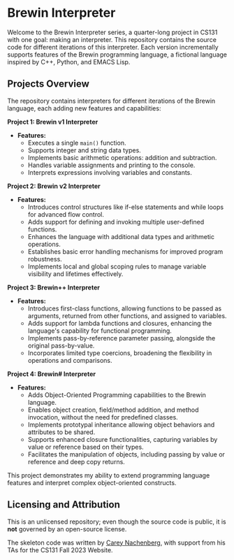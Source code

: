 # Brewin Interpreter

Welcome to the Brewin Interpreter series, a quarter-long project in CS131 with one goal: making an interpreter. This repository contains the source code for different iterations of this interpreter. Each version incrementally supports features of the Brewin programming language, a fictional language inspired by C++, Python, and EMACS Lisp.

## Projects Overview

The repository contains interpreters for different iterations of the Brewin language, each adding new features and capabilities:

**Project 1: Brewin v1 Interpreter**
- **Features:**
  - Executes a single `main()` function.
  - Supports integer and string data types.
  - Implements basic arithmetic operations: addition and subtraction.
  - Handles variable assignments and printing to the console.
  - Interprets expressions involving variables and constants.

**Project 2: Brewin v2 Interpreter**
- **Features:**
  - Introduces control structures like if-else statements and while loops for advanced flow control.
  - Adds support for defining and invoking multiple user-defined functions.
  - Enhances the language with additional data types and arithmetic operations.
  - Establishes basic error handling mechanisms for improved program robustness.
  - Implements local and global scoping rules to manage variable visibility and lifetimes effectively.
    
**Project 3: Brewin++ Interpreter**
- **Features:**
  - Introduces first-class functions, allowing functions to be passed as arguments, returned from other functions, and assigned to variables.
  - Adds support for lambda functions and closures, enhancing the language's capability for functional programming.
  - Implements pass-by-reference parameter passing, alongside the original pass-by-value.
  - Incorporates limited type coercions, broadening the flexibility in operations and comparisons.

**Project 4: Brewin# Interpreter**
- **Features:**
  - Adds Object-Oriented Programming capabilities to the Brewin language.
  - Enables object creation, field/method addition, and method invocation, without the need for predefined classes.
  - Implements prototypal inheritance allowing object behaviors and attributes to be shared.
  - Supports enhanced closure functionalities, capturing variables by value or reference based on their types.
  - Facilitates the manipulation of objects, including passing by value or reference and deep copy returns.

This project demonstrates my ability to extend programming language features and interpret complex object-oriented constructs.

## Licensing and Attribution

This is an unlicensed repository; even though the source code is public, it is **not** governed by an open-source license.

The skeleton code was written by [Carey Nachenberg](http://careynachenberg.weebly.com/), with support from his TAs for the CS131 Fall 2023 Website. 
